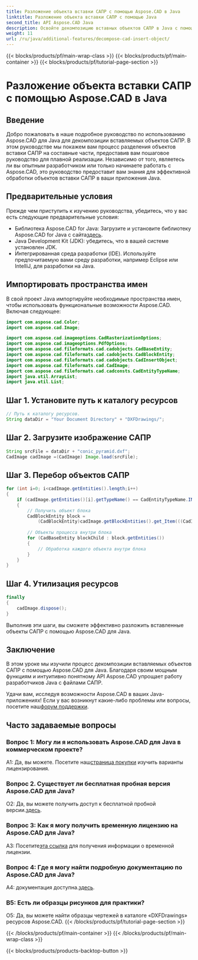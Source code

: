 ```yaml
---
title: Разложение объекта вставки САПР с помощью Aspose.CAD в Java
linktitle: Разложение объекта вставки САПР с помощью Java
second_title: API Aspose.CAD Java
description: Освойте декомпозицию вставных объектов САПР в Java с помощью Aspose.CAD. Следуйте нашему пошаговому руководству для эффективного управления. Погрузитесь в мир манипуляций с САПР.
weight: 11
url: /ru/java/additional-features/decompose-cad-insert-object/
---
```


{{< blocks/products/pf/main-wrap-class >}}
{{< blocks/products/pf/main-container >}}
{{< blocks/products/pf/tutorial-page-section >}}

# Разложение объекта вставки САПР с помощью Aspose.CAD в Java

## Введение

Добро пожаловать в наше подробное руководство по использованию Aspose.CAD для Java для декомпозиции вставляемых объектов САПР. В этом руководстве мы покажем вам процесс разделения объектов вставки САПР на составные части, предоставив вам пошаговое руководство для плавной реализации. Независимо от того, являетесь ли вы опытным разработчиком или только начинаете работать с Aspose.CAD, это руководство предоставит вам знания для эффективной обработки объектов вставки САПР в ваши приложения Java.

## Предварительные условия

Прежде чем приступить к изучению руководства, убедитесь, что у вас есть следующие предварительные условия:

- Библиотека Aspose.CAD for Java: Загрузите и установите библиотеку Aspose.CAD for Java с сайта[здесь](https://releases.aspose.com/cad/java/).
- Java Development Kit (JDK): убедитесь, что в вашей системе установлен JDK.
- Интегрированная среда разработки (IDE). Используйте предпочитаемую вами среду разработки, например Eclipse или IntelliJ, для разработки на Java.

## Импортировать пространства имен

В свой проект Java импортируйте необходимые пространства имен, чтобы использовать функциональные возможности Aspose.CAD. Включая следующее:

```java
import com.aspose.cad.Color;
import com.aspose.cad.Image;

import com.aspose.cad.imageoptions.CadRasterizationOptions;
import com.aspose.cad.imageoptions.PdfOptions;
import com.aspose.cad.fileformats.cad.cadobjects.CadBaseEntity;
import com.aspose.cad.fileformats.cad.cadobjects.CadBlockEntity;
import com.aspose.cad.fileformats.cad.cadobjects.CadInsertObject;
import com.aspose.cad.fileformats.cad.CadImage;
import com.aspose.cad.fileformats.cad.cadconsts.CadEntityTypeName;
import java.util.ArrayList;
import java.util.List;
```

## Шаг 1. Установите путь к каталогу ресурсов

```java
// Путь к каталогу ресурсов.
String dataDir = "Your Document Directory" + "DXFDrawings/";
```

## Шаг 2. Загрузите изображение САПР

```java
String srcFile = dataDir + "conic_pyramid.dxf";
CadImage cadImage =(CadImage) Image.load(srcFile);
```

## Шаг 3. Перебор объектов САПР

```java
for (int i=0; i<cadImage.getEntities().length;i++)
{
    if (cadImage.getEntities()[i].getTypeName() == CadEntityTypeName.INSERT)
    {
        // Получить объект блока
        CadBlockEntity block =
            (CadBlockEntity)cadImage.getBlockEntities().get_Item(((CadInsertObject)cadImage.getEntities()[i]).getName());
            
        // Объекты процесса внутри блока
        for (CadBaseEntity blockChild : block.getEntities())
        {
            // Обработка каждого объекта внутри блока
        }
    }
}
```

## Шаг 4. Утилизация ресурсов

```java
finally
{
    cadImage.dispose();
}
```

Выполнив эти шаги, вы сможете эффективно разложить вставленные объекты САПР с помощью Aspose.CAD для Java.

## Заключение

В этом уроке мы изучили процесс декомпозиции вставляемых объектов САПР с помощью Aspose.CAD для Java. Благодаря своим мощным функциям и интуитивно понятному API Aspose.CAD упрощает работу разработчиков Java с файлами САПР.

 Удачи вам, исследуя возможности Aspose.CAD в ваших Java-приложениях! Если у вас возникнут какие-либо проблемы или вопросы, посетите наш[форум поддержки](https://forum.aspose.com/c/cad/19).

## Часто задаваемые вопросы

### Вопрос 1: Могу ли я использовать Aspose.CAD для Java в коммерческом проекте?

 А1: Да, вы можете. Посетите наш[страница покупки](https://purchase.aspose.com/buy) изучить варианты лицензирования.

### Вопрос 2. Существует ли бесплатная пробная версия Aspose.CAD для Java?

 О2: Да, вы можете получить доступ к бесплатной пробной версии.[здесь](https://releases.aspose.com/).

### Вопрос 3: Как я могу получить временную лицензию на Aspose.CAD для Java?

 А3: Посетите[эта ссылка](https://purchase.aspose.com/temporary-license/) для получения информации о временной лицензии.

### Вопрос 4: Где я могу найти подробную документацию по Aspose.CAD для Java?

 A4: документация доступна.[здесь](https://reference.aspose.com/cad/java/).

### В5: Есть ли образцы рисунков для практики?

О5: Да, вы можете найти образцы чертежей в каталоге «DXFDrawings» ресурсов Aspose.CAD.
{{< /blocks/products/pf/tutorial-page-section >}}

{{< /blocks/products/pf/main-container >}}
{{< /blocks/products/pf/main-wrap-class >}}

{{< blocks/products/products-backtop-button >}}
